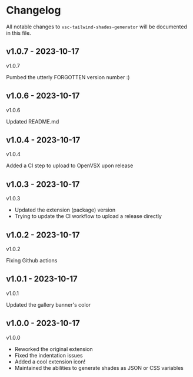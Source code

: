 # Changelog

All notable changes to `vsc-tailwind-shades-generator` will be documented in this file.

## v1.0.7 - 2023-10-17

v1.0.7

Pumbed the utterly FORGOTTEN version number :)

## v1.0.6 - 2023-10-17

v1.0.6

Updated README.md

## v1.0.4 - 2023-10-17

v1.0.4

Added a CI step to upload to OpenVSX upon release

## v1.0.3 - 2023-10-17

v1.0.3

- Updated the extension (package) version
- Trying to update the CI workflow to upload a release directly

## v1.0.2 - 2023-10-17

v1.0.2

Fixing Github actions

## v1.0.1 - 2023-10-17

v1.0.1

Updated the gallery banner's color

## v1.0.0 - 2023-10-17

v1.0.0

- Reworked the original extension
- Fixed the indentation issues
- Added a cool extension icon!
- Maintained the abilities to generate shades as JSON or CSS variables
